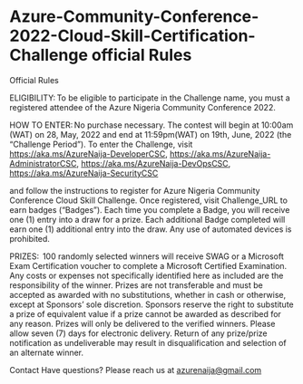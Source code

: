 # Azure-Community-Conference-2022-Cloud-Skill-Certification-Challenge official Rules 
Official Rules

ELIGIBILITY: To be eligible to participate in the Challenge name, you must a registered attendee of the Azure Nigeria Community Conference 2022.

HOW TO ENTER: No purchase necessary. The contest will begin at 10:00am (WAT) on 28, May, 2022 and end at 11:59pm(WAT) on 19th, June, 2022 (the “Challenge Period”). To enter the Challenge, visit https://aka.ms/AzureNaija-DeveloperCSC, https://aka.ms/AzureNaija-AdministratorCSC, https://aka.ms/AzureNaija-DevOpsCSC, 
https://aka.ms/AzureNaija-SecurityCSC

and follow the instructions to register for Azure Nigeria Community Conference Cloud Skill Challenge. Once registered, visit Challenge_URL to earn badges (“Badges”). Each time you complete a Badge, you will receive one (1) entry into a draw for a prize. Each additional Badge completed will earn one (1) additional entry into the draw. Any use of automated devices is prohibited.


PRIZES:  100 randomly selected winners will receive SWAG or a Microsoft Exam Certification voucher to complete a Microsoft Certified Examination. Any costs or expenses not specifically identified here as included are the responsibility of the winner. Prizes are not transferable and must be accepted as awarded with no substitutions, whether in cash or otherwise, except at Sponsors’ sole discretion. Sponsors reserve the right to substitute a prize of equivalent value if a prize cannot be awarded as described for any reason. Prizes will only be delivered to the verified winners. Please allow seven  (7) days for electronic delivery. Return of any prize/prize notification as undeliverable may result in disqualification and selection of an alternate winner.

Contact
Have questions? Please reach us at azurenaija@gmail.com 



































